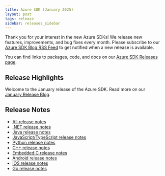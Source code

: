 ```yaml
---
title: Azure SDK (January 2025)
layout: post
tags: release
sidebar: releases_sidebar
---
```


Thank you for your interest in the new Azure SDKs! We release new features, improvements, and bug fixes every month. Please subscribe to our [Azure SDK Blog RSS Feed](https://devblogs.microsoft.com/azure-sdk/feed) to get notified when a new release is available.

You can find links to packages, code, and docs on our [Azure SDK Releases page](https://aka.ms/azsdk/releases).

## Release Highlights

Welcome to the January release of the Azure SDK. Read more on our [January Release Blog](https://devblogs.microsoft.com/azure-sdk/azure-sdk-release-january-2025/).

## Release Notes

* [All release notes](index.md)
* [.NET release notes](dotnet.md)
* [Java release notes](java.md)
* [JavaScript/TypeScript release notes](js.md)
* [Python release notes](python.md)
* [C++ release notes](cpp.md)
* [Embedded C release notes](c.md)
* [Android release notes](android.md)
* [iOS release notes](ios.md)
* [Go release notes](go.md)
